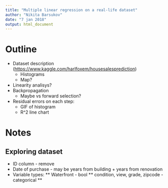 ```yaml
---
title: "Multiple linear regression on a real-life dataset"
author: "Nikita Barsukov"
date: "7 jan 2018"
output: html_document
---
```


# Outline
* Dataset description (https://www.kaggle.com/harlfoxem/housesalesprediction)
  * Histograms
  * Map?
* Linearity analisys?
* Backpropagation
  * Maybe vs forward selection?
* Residual errors on each step:
  * GIF of histogram
  * R^2 line chart
  
# Notes

## Exploring dataset

* ID column - remove
* Date of purchase - may be years from building + years from renovation
* Variable types: 
  ** Waterfront - bool
  ** condition, view, grade, zipcode - categorical
  ** 
